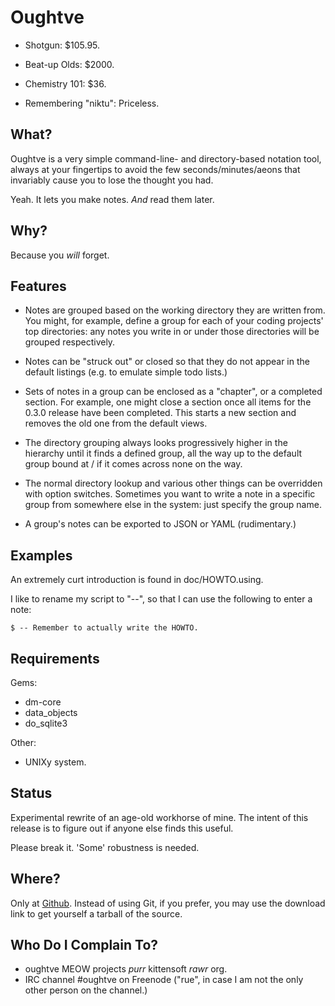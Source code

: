  Oughtve
=========

- Shotgun:              $105.95.
- Beat-up Olds:         $2000.
- Chemistry 101:        $36.

- Remembering "niktu":  Priceless.


 What?
-------

Oughtve is a very simple command-line- and directory-based
notation tool, always at your fingertips to avoid the few
seconds/minutes/aeons that invariably cause you to lose the
thought you had.

Yeah. It lets you make notes. *And* read them later.


 Why?
------

Because you *will* forget.


 Features
----------

* Notes are grouped based on the working directory they are
  written from. You might, for example, define a group for
  each of your coding projects' top directories: any notes
  you write in or under those directories will be grouped
  respectively.

* Notes can be "struck out" or closed so that they do not
  appear in the default listings (e.g. to emulate simple todo
  lists.)

* Sets of notes in a group can be enclosed as a "chapter", or
  a completed section. For example, one might close a section
  once all items for the 0.3.0 release have been completed.
  This starts a new section and removes the old one from the
  default views.

* The directory grouping always looks progressively higher in
  the hierarchy until it finds a defined group, all the way up
  to the default group bound at / if it comes across none on
  the way.

* The normal directory lookup and various other things can be
  overridden with option switches. Sometimes you want to write
  a note in a specific group from somewhere else in the system:
  just specify the group name.

* A group's notes can be exported to JSON or YAML (rudimentary.)


 Examples
----------

An extremely curt introduction is found in doc/HOWTO.using.

I like to rename my script to "--", so that I can use the
following to enter a note:

    $ -- Remember to actually write the HOWTO.


 Requirements
--------------

Gems:
  * dm-core
  * data_objects
  * do_sqlite3

Other:
  * UNIXy system.


 Status
--------

Experimental rewrite of an age-old workhorse of mine. The
intent of this release is to figure out if anyone else
finds this useful.

Please break it. 'Some' robustness is needed.


 Where?
--------

Only at [Github](http://github.com/rue/oughtve). Instead of
using Git, if you prefer, you may use the download link to
get yourself a tarball of the source.


 Who Do I Complain To?
-----------------------

* oughtve MEOW projects _purr_ kittensoft _rawr_ org.
* IRC channel #oughtve on Freenode ("rue", in case I
  am not the only other person on the channel.)

